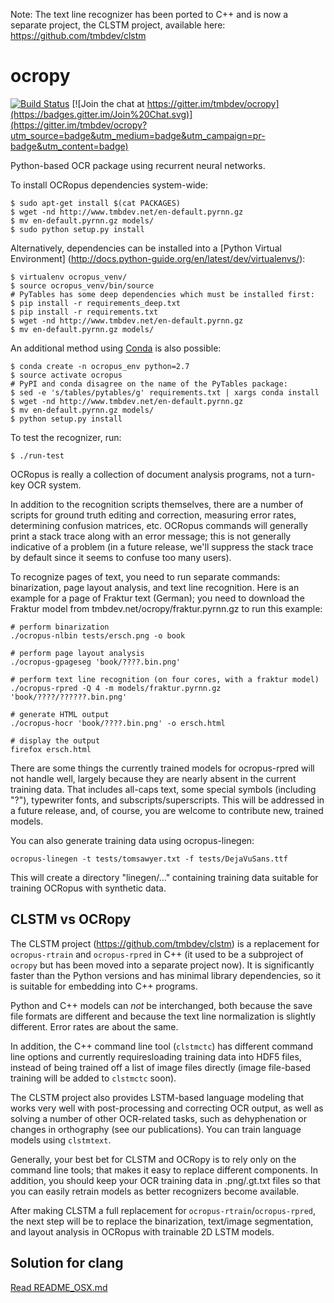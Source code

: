 Note: The text line recognizer has been ported to C++ and is now a separate project, the CLSTM project, available here: https://github.com/tmbdev/clstm 

ocropy
======

[![Build Status](https://travis-ci.org/tmbdev/ocropy.svg)](https://travis-ci.org/tmbdev/ocropy)
[![Join the chat at https://gitter.im/tmbdev/ocropy](https://badges.gitter.im/Join%20Chat.svg)](https://gitter.im/tmbdev/ocropy?utm_source=badge&utm_medium=badge&utm_campaign=pr-badge&utm_content=badge)

Python-based OCR package using recurrent neural networks.

To install OCRopus dependencies system-wide:

    $ sudo apt-get install $(cat PACKAGES)
    $ wget -nd http://www.tmbdev.net/en-default.pyrnn.gz
    $ mv en-default.pyrnn.gz models/
    $ sudo python setup.py install

Alternatively, dependencies can be installed into a [Python Virtual Environment]
(http://docs.python-guide.org/en/latest/dev/virtualenvs/):

    $ virtualenv ocropus_venv/
    $ source ocropus_venv/bin/source
    # PyTables has some deep dependencies which must be installed first:
    $ pip install -r requirements_deep.txt
    $ pip install -r requirements.txt
    $ wget -nd http://www.tmbdev.net/en-default.pyrnn.gz
    $ mv en-default.pyrnn.gz models/

An additional method using [Conda](http://conda.pydata.org/) is also possible:

    $ conda create -n ocropus_env python=2.7
    $ source activate ocropus
    # PyPI and conda disagree on the name of the PyTables package:
    $ sed -e 's/tables/pytables/g' requirements.txt | xargs conda install
    $ wget -nd http://www.tmbdev.net/en-default.pyrnn.gz
    $ mv en-default.pyrnn.gz models/
    $ python setup.py install

To test the recognizer, run:

    $ ./run-test

OCRopus is really a collection of document analysis programs, not a turn-key OCR system.

In addition to the recognition scripts themselves, there are a number of scripts for
ground truth editing and correction, measuring error rates, determining confusion matrices, etc.
OCRopus commands will generally print a stack trace along with an error message;
this is not generally indicative of a problem (in a future release, we'll suppress the stack
trace by default since it seems to confuse too many users).

To recognize pages of text, you need to run separate commands: binarization, page layout
analysis, and text line recognition. Here is an example for a page of Fraktur text (German);
you need to download the Fraktur model from tmbdev.net/ocropy/fraktur.pyrnn.gz to run this
example:

    # perform binarization
    ./ocropus-nlbin tests/ersch.png -o book

    # perform page layout analysis
    ./ocropus-gpageseg 'book/????.bin.png'

    # perform text line recognition (on four cores, with a fraktur model)
    ./ocropus-rpred -Q 4 -m models/fraktur.pyrnn.gz 'book/????/??????.bin.png'

    # generate HTML output
    ./ocropus-hocr 'book/????.bin.png' -o ersch.html

    # display the output
    firefox ersch.html

There are some things the currently trained models for ocropus-rpred
will not handle well, largely because they are nearly absent in the
current training data. That includes all-caps text, some special symbols
(including "?"), typewriter fonts, and subscripts/superscripts. This will
be addressed in a future release, and, of course, you are welcome to contribute
new, trained models.

You can also generate training data using ocropus-linegen:

    ocropus-linegen -t tests/tomsawyer.txt -f tests/DejaVuSans.ttf

This will create a directory "linegen/..." containing training data
suitable for training OCRopus with synthetic data.

## CLSTM vs OCRopy

The CLSTM project (https://github.com/tmbdev/clstm) is a replacement for 
`ocropus-rtrain` and `ocropus-rpred` in C++ (it used to be a subproject of
`ocropy` but has been moved into a separate project now). It is significantly faster than 
the Python versions and has minimal library dependencies, so it is suitable 
for embedding into C++ programs.

Python and C++ models can _not_ be interchanged, both because the save file 
formats are different and because the text line normalization is slightly 
different. Error rates are about the same.

In addition, the C++ command line tool (`clstmctc`) has different command line 
options and currently requiresloading training data into HDF5 files, instead
of being trained off a list of image files directly (image file-based training
will be added to `clstmctc` soon).

The CLSTM project also provides LSTM-based language modeling that works very
well with post-processing and correcting OCR output, as well as solving a number
of other OCR-related tasks, such as dehyphenation or changes in orthography
(see our publications). You can train language models using `clstmtext`.

Generally, your best bet for CLSTM and OCRopy is to rely only on the command
line tools; that makes it easy to replace different components. In addition, you
should keep your OCR training data in .png/.gt.txt files so that you can easily 
retrain models as better recognizers become available.

After making CLSTM a full replacement for `ocropus-rtrain`/`ocropus-rpred`, the
next step will be to replace the binarization, text/image segmentation, and layout 
analysis in OCRopus with trainable 2D LSTM models.

## Solution for clang

[Read README_OSX.md](README_OSX.md)
